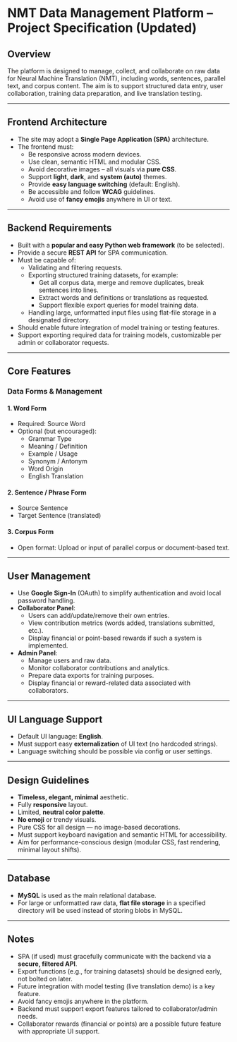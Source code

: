# NMT Data Management Platform – Project Specification (Updated)

## Overview

The platform is designed to manage, collect, and collaborate on raw data for Neural Machine Translation (NMT), including words, sentences, parallel text, and corpus content. The aim is to support structured data entry, user collaboration, training data preparation, and live translation testing.

---

## Frontend Architecture

- The site may adopt a **Single Page Application (SPA)** architecture.
- The frontend must:
  - Be responsive across modern devices.
  - Use clean, semantic HTML and modular CSS.
  - Avoid decorative images – all visuals via **pure CSS**.
  - Support **light**, **dark**, and **system (auto)** themes.
  - Provide **easy language switching** (default: English).
  - Be accessible and follow **WCAG** guidelines.
  - Avoid use of **fancy emojis** anywhere in UI or text.

---

## Backend Requirements

- Built with a **popular and easy Python web framework** (to be selected).
- Provide a secure **REST API** for SPA communication.
- Must be capable of:
  - Validating and filtering requests.
  - Exporting structured training datasets, for example:  
    - Get all corpus data, merge and remove duplicates, break sentences into lines.  
    - Extract words and definitions or translations as requested.  
    - Support flexible export queries for model training data.
  - Handling large, unformatted input files using flat-file storage in a designated directory.
- Should enable future integration of model training or testing features.
- Support exporting required data for training models, customizable per admin or collaborator requests.

---

## Core Features

### Data Forms & Management

#### 1. Word Form

- Required: Source Word
- Optional (but encouraged):  
  - Grammar Type  
  - Meaning / Definition  
  - Example / Usage  
  - Synonym / Antonym  
  - Word Origin  
  - English Translation

#### 2. Sentence / Phrase Form

- Source Sentence
- Target Sentence (translated)

#### 3. Corpus Form

- Open format: Upload or input of parallel corpus or document-based text.

---

## User Management

- Use **Google Sign-In** (OAuth) to simplify authentication and avoid local password handling.
- **Collaborator Panel**:
  - Users can add/update/remove their own entries.
  - View contribution metrics (words added, translations submitted, etc.).
  - Display financial or point-based rewards if such a system is implemented.
- **Admin Panel**:
  - Manage users and raw data.
  - Monitor collaborator contributions and analytics.
  - Prepare data exports for training purposes.
  - Display financial or reward-related data associated with collaborators.

---

## UI Language Support

- Default UI language: **English**.
- Must support easy **externalization** of UI text (no hardcoded strings).
- Language switching should be possible via config or user settings.

---

## Design Guidelines

- **Timeless, elegant, minimal** aesthetic.
- Fully **responsive** layout.
- Limited, **neutral color palette**.
- **No emoji** or trendy visuals.
- Pure CSS for all design — no image-based decorations.
- Must support keyboard navigation and semantic HTML for accessibility.
- Aim for performance-conscious design (modular CSS, fast rendering, minimal layout shifts).

---

## Database

- **MySQL** is used as the main relational database.
- For large or unformatted raw data, **flat file storage** in a specified directory will be used instead of storing blobs in MySQL.

---

## Notes

- SPA (if used) must gracefully communicate with the backend via a **secure, filtered API**.
- Export functions (e.g., for training datasets) should be designed early, not bolted on later.
- Future integration with model testing (live translation demo) is a key feature.
- Avoid fancy emojis anywhere in the platform.
- Backend must support export features tailored to collaborator/admin needs.
- Collaborator rewards (financial or points) are a possible future feature with appropriate UI support.
